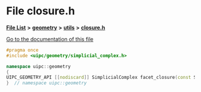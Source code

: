 

# File closure.h

[**File List**](files.md) **>** [**geometry**](dir_04894967a28d068f10a69f6e8a07a2cb.md) **>** [**utils**](dir_739799d2da88efedfd4a7c44220c72e4.md) **>** [**closure.h**](closure_8h.md)

[Go to the documentation of this file](closure_8h.md)


```C++
#pragma once
#include <uipc/geometry/simplicial_complex.h>

namespace uipc::geometry
{
UIPC_GEOMETRY_API [[nodiscard]] SimplicialComplex facet_closure(const SimplicialComplex& complex);
}  // namespace uipc::geometry
```


